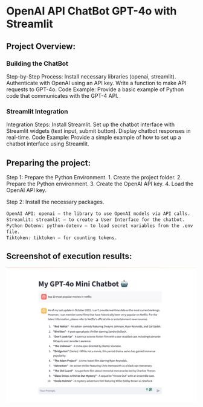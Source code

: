 # OpenAI API ChatBot GPT-4o with Streamlit

## Project Overview:

### Building the ChatBot

Step-by-Step Process:
Install necessary libraries (openai, streamlit).
Authenticate with OpenAI using an API key.
Write a function to make API requests to GPT-4o.
Code Example:
Provide a basic example of Python code that communicates with the GPT-4 API.

### Streamlit Integration

Integration Steps:
Install Streamlit.
Set up the chatbot interface with Streamlit widgets (text input, submit button).
Display chatbot responses in real-time.
Code Example:
Provide a simple example of how to set up a chatbot interface using Streamlit.

## Preparing the project:

Step 1: Prepare the Python Environment. 1. Create the project folder. 2. Prepare the Python environment. 3. Create the OpenAI API key. 4. Load the OpenAI API key.

Step 2: Install the necessary packages.

    OpenAI API: openai — the library to use OpenAI models via API calls.
    Streamlit: streamlit — to create a User Interface for the chatbot.
    Python Dotenv: python-dotenv — to load secret variables from the .env file.
    Tiktoken: tiktoken — for counting tokens.

## Screenshot of execution results:

![My Project Screenshot](assets/screenshot1.png)
